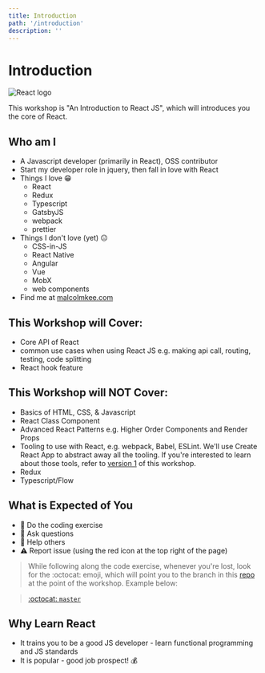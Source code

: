 ```yaml
---
title: Introduction
path: '/introduction'
description: ''
---
```


# Introduction

![React logo](react-logo.png)

This workshop is "An Introduction to React JS", which will introduces you the core of React.

## Who am I

- A Javascript developer (primarily in React), OSS contributor
- Start my developer role in jquery, then fall in love with React
- Things I love :grin:
  - React
  - Redux
  - Typescript
  - GatsbyJS
  - webpack
  - prettier
- Things I don't love (yet) :neutral_face:
  - CSS-in-JS
  - React Native
  - Angular
  - Vue
  - MobX
  - web components
- Find me at [malcolmkee.com](https://malcolmkee.com)

## This Workshop will Cover:

- Core API of React
- common use cases when using React JS e.g. making api call, routing, testing, code splitting
- React hook feature

## This Workshop will NOT Cover:

- Basics of HTML, CSS, & Javascript
- React Class Component
- Advanced React Patterns e.g. Higher Order Components and Render Props
- Tooling to use with React, e.g. webpack, Babel, ESLint. We'll use Create React App to abstract away all the tooling. If you're interested to learn about those tools, refer to [version 1][v1-website] of this workshop.
- Redux
- Typescript/Flow

## What is Expected of You

- :pencil: Do the coding exercise
- :raising_hand: Ask questions
- :two_men_holding_hands: Help others
- :warning: Report issue (using the red icon at the top right of the page)

> While following along the code exercise, whenever you're lost, look for the :octocat: emoji, which will point you to the branch in this [repo][code-along-repo] at the point of the workshop. Example below:

> [:octocat: `master`](https://github.com/malcolm-kee/react-movie-app-v2/tree/master)

## Why Learn React

- It trains you to be a good JS developer - learn functional programming and JS standards
- It is popular - good job prospect! :moneybag:

[v1-website]: https://intro-to-react-js.netlify.com/
[code-along-repo]: https://github.com/malcolm-kee/react-movie-app-v2
